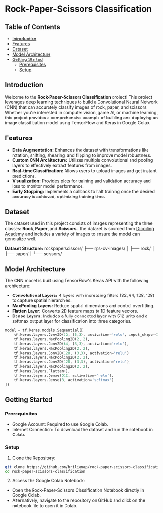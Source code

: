 # Rock-Paper-Scissors Classification

## Table of Contents

- [Introduction](#introduction)
- [Features](#features)
- [Dataset](#dataset)
- [Model Architecture](#model-architecture)
- [Getting Started](#getting-started)
  - [Prerequisites](#prerequisites)
  - [Setup](#setup)

## Introduction

Welcome to the **Rock-Paper-Scissors Classification** project! This project leverages deep learning techniques to build a Convolutional Neural Network (CNN) that can accurately classify images of rock, paper, and scissors. Whether you're interested in computer vision, game AI, or machine learning, this project provides a comprehensive example of building and deploying an image classification model using TensorFlow and Keras in Google Colab.

## Features

- **Data Augmentation:** Enhances the dataset with transformations like rotation, shifting, shearing, and flipping to improve model robustness.
- **Custom CNN Architecture:** Utilizes multiple convolutional and pooling layers to effectively extract features from images.
- **Real-time Classification:** Allows users to upload images and get instant predictions.
- **Visualization:** Provides plots for training and validation accuracy and loss to monitor model performance.
- **Early Stopping:** Implements a callback to halt training once the desired accuracy is achieved, optimizing training time.

## Dataset

The dataset used in this project consists of images representing the three classes: **Rock**, **Paper**, and **Scissors**. The dataset is sourced from [Dicoding Academy](https://github.com/dicodingacademy/assets/releases/download/release/rockpaperscissors.zip) and includes a variety of images to ensure the model can generalize well.

**Dataset Structure:**
rockpaperscissors/ ├── rps-cv-images/ │ ├── rock/ │ ├── paper/ │ └── scissors/

## Model Architecture

The CNN model is built using TensorFlow's Keras API with the following architecture:

- **Convolutional Layers:** 4 layers with increasing filters (32, 64, 128, 128) to capture spatial hierarchies.
- **MaxPooling Layers:** Reduce spatial dimensions and control overfitting.
- **Flatten Layer:** Converts 2D feature maps to 1D feature vectors.
- **Dense Layers:** Includes a fully connected layer with 512 units and a softmax output layer for classification into three categories.

```python
model = tf.keras.models.Sequential([
    tf.keras.layers.Conv2D(32, (3,3), activation='relu', input_shape=(150, 150, 3)),
    tf.keras.layers.MaxPooling2D(2, 2),
    tf.keras.layers.Conv2D(64, (3,3), activation='relu'),
    tf.keras.layers.MaxPooling2D(2, 2),
    tf.keras.layers.Conv2D(128, (3,3), activation='relu'),
    tf.keras.layers.MaxPooling2D(2, 2),
    tf.keras.layers.Conv2D(128, (3,3), activation='relu'),
    tf.keras.layers.MaxPooling2D(2, 2),
    tf.keras.layers.Flatten(),
    tf.keras.layers.Dense(512, activation='relu'),
    tf.keras.layers.Dense(3, activation='softmax')
])
```

## Getting Started
### Prerequisites
- Google Account: Required to use Google Colab.
- Internet Connection: To download the dataset and run the notebook in Colab.

### Setup
1. Clone the Repository:
```bash
git clone https://github.com/brilianap/rock-paper-scissors-classification.git
cd rock-paper-scissors-classification
```
2. Access the Google Colab Notebook:
- Open the Rock-Paper-Scissors Classification Notebook directly in Google Colab.
- Alternatively, navigate to the repository on GitHub and click on the notebook file to open it in Colab.
